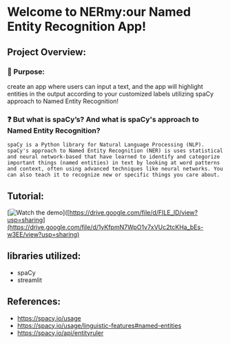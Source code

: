 # Welcome to NERmy:our Named Entity Recognition App!
## Project Overview: 
### 🎯 Purpose: 
create an app where users can input a text, and the app will highlight entities in the output according to your customized labels utilizing spaCy approach to Named Entity Recognition!
### ❓ But what is spaCy’s? And what is spaCy's approach to Named Entity Recognition?
    spaCy is a Python library for Natural Language Processing (NLP). 
    spaCy's approach to Named Entity Recognition (NER) is uses statistical and neural network-based that have learned to identify and categorize important things (named entities) in text by looking at word patterns and context, often using advanced techniques like neural networks. You can also teach it to recognize new or specific things you care about.
## Tutorial:
[![Watch the demo](thumbnail.png)]([https://drive.google.com/file/d/FILE_ID/view?usp=sharing](https://drive.google.com/file/d/1yKfpmN7WpO1v7xVUc2tcKHa_bEs-w3EE/view?usp=sharing)


## libraries utilized:
- spaCy
- streamlit
## References: 
- https://spacy.io/usage
- https://spacy.io/usage/linguistic-features#named-entities
- https://spacy.io/api/entityruler
